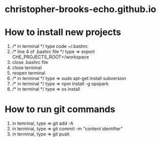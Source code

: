 # christopher-brooks-echo.github.io

# How to install new projects
1) /* in terminal */ type code ~/.bashrc
2) /* line 4 of .bashrc file */ type => export CHE_PROJECTS_ROOT=/workspace
3) close .bashrc file 
4) close terminal 
5) reopen terminal
6) /* in terminal */ type => sudo apt-get install subversion
7) /* in terminal */ type => npm install -g opspark
8) /* in terminal */ type => os install

# How to run git commands
1) in temrinal, type => git add -A
2) in terminal, type => git commit -m "content identifier"
3) in terminal, type => git push